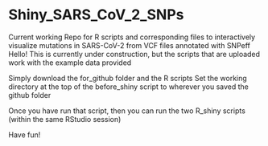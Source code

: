 # Shiny_SARS_CoV_2_SNPs
Current working Repo for R scripts and corresponding files to interactively visualize mutations in SARS-CoV-2 from VCF files annotated with SNPeff
Hello!
This is currently under construction, but the scripts that are uploaded work with the example data provided

Simply download the for_github folder and the R scripts
Set the working directory at the top of the before_shiny script to wherever you saved the github folder

Once you have run that script, then you can run the two R_shiny scripts (within the same RStudio session)

Have fun!
